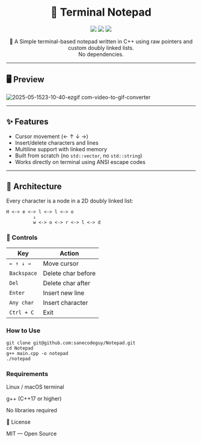 <h1 align="center">
  🧠 Terminal Notepad
</h1>

<p align="center">
  <img src="https://img.shields.io/badge/C++-17-blue?style=for-the-badge&logo=c%2B%2B">
  <img src="https://img.shields.io/badge/terminal-based-lightgrey?style=for-the-badge&logo=gnubash">
  <img src="https://img.shields.io/github/license/sanecodeguy/Notepad?style=for-the-badge">
</p>

<p align="center">
  🚀 A Simple terminal-based notepad written in C++ using raw pointers and custom doubly linked lists.<br>
  No dependencies. 
</p>

---

## 🖥️ Preview

 ![2025-05-1523-10-40-ezgif com-video-to-gif-converter](https://github.com/user-attachments/assets/7ba8de3d-425a-4d4c-8e10-8df016704aaf)


---

## ✨ Features

- Cursor movement (← ↑ ↓ →) 
- Insert/delete characters and lines
- Multiline support with linked memory
- Built from scratch (no `std::vector`, no `std::string`)
- Works directly on terminal using ANSI escape codes

---

## 🧠 Architecture

Every character is a node in a 2D doubly linked list:

```text
H <-> e <-> l <-> l <-> o
          ↓
          w <-> o <-> r <-> l <-> d
```

### 🚦 Controls

| Key         | Action             |
| ----------- | ------------------ |
| `← ↑ ↓ →`   | Move cursor        |
| `Backspace` | Delete char before |
| `Del`       | Delete char after  |
| `Enter`     | Insert new line    |
| `Any char`  | Insert character   |
| `Ctrl + C`  | Exit               |

### How to Use
```
git clone git@github.com:sanecodeguy/Notepad.git
cd Notepad
g++ main.cpp -o notepad
./notepad
```
### Requirements

  Linux / macOS terminal

  g++ (C++17 or higher)

  No libraries required

📜 License

MIT — Open Source

